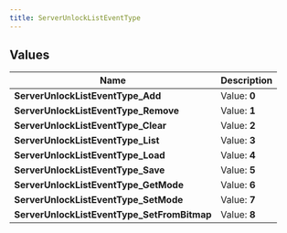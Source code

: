 ```yaml
---
title: ServerUnlockListEventType
---
```


## Values

| Name | Description |
| ---- | ----------- |
| **ServerUnlockListEventType\_Add** | Value: **0** |
| **ServerUnlockListEventType\_Remove** | Value: **1** |
| **ServerUnlockListEventType\_Clear** | Value: **2** |
| **ServerUnlockListEventType\_List** | Value: **3** |
| **ServerUnlockListEventType\_Load** | Value: **4** |
| **ServerUnlockListEventType\_Save** | Value: **5** |
| **ServerUnlockListEventType\_GetMode** | Value: **6** |
| **ServerUnlockListEventType\_SetMode** | Value: **7** |
| **ServerUnlockListEventType\_SetFromBitmap** | Value: **8** |

